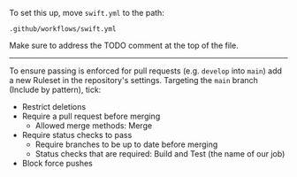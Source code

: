 To set this up, move `swift.yml` to the path:

```
.github/workflows/swift.yml
```

Make sure to address the TODO comment at the top of the file.

---

To ensure passing is enforced for pull requests (e.g. `develop` into `main`) add a new Ruleset in the repository's settings. Targeting the `main` branch (Include by pattern), tick:

* Restrict deletions
* Require a pull request before merging
    * Allowed merge methods: Merge
* Require status checks to pass
    * Require branches to be up to date before merging
    * Status checks that are required: Build and Test (the name of our job)
* Block force pushes